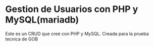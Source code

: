 # Gestion de Usuarios con PHP y MySQL(mariadb)

Este es un CRUD que creé con PHP y MySQL.
Creada para la prueba tecnica de GOB 
